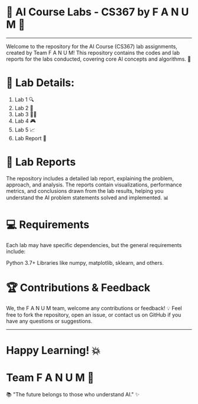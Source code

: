 
# 🧠 AI Course Labs - CS367 by F A N U M 💫
____________________________________________________________________________
Welcome to the repository for the AI Course (CS367) lab assignments, created by Team F A N U M! This repository contains the codes and lab reports for the labs conducted, covering core AI concepts and algorithms. 🚀

# 📝 Lab Details:
1. Lab 1 🔍
2. Lab 2 🤖
3. Lab 3 🧑‍💻
4. Lab 4 🎮
5. Lab 5 📈
6. Lab Report 📄

# 📄 Lab Reports
The repository includes a detailed lab report, explaining the problem, approach, and analysis. The reports contain visualizations, performance metrics, and conclusions drawn from the lab results, helping you understand the AI problem statements solved and implemented. 📊

# 💻 Requirements
Each lab may have specific dependencies, but the general requirements include:

Python 3.7+
Libraries like numpy, matplotlib, sklearn, and others.

# 🏆 Contributions & Feedback
We, the F A N U M team, welcome any contributions or feedback! 💡 Feel free to fork the repository, open an issue, or contact us on GitHub if you have any questions or suggestions.

____________________________________________________________________________

# Happy Learning! 💥
# Team F A N U M 🌟

📚 "The future belongs to those who understand AI." ✨
